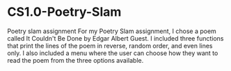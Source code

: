 # CS1.0-Poetry-Slam
 Poetry slam assignment
For my Poetry Slam assignment, I chose a poem called It Couldn't Be Done by Edgar Albert Guest. I included three functions that print the lines of the poem in reverse, random order, and even lines only. I also included a menu where the user can choose how they want to read the poem from the three options available. 